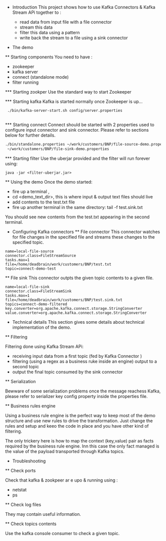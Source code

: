 * Introduction
This project shows how to use Kafka Connectors & Kafka Stream APi together to :
  - read data from input file with a file connector
  - stream this data
  - filter this data using a pattern
  - write back the stream to a  file using a sink connector
  
* The demo

** Starting components
You need to have :
  - zookeeper
  - kafka server
  - connect (standalone mode)
  - filter running
  
*** Starting zookper 
Use the standard way to start Zookeeper

   
*** Starting kafka
Kafka is started normally once Zookeeper is up...
``` bash
 ./bin/kafka-server-start.sh config/server.properties
   
```

*** Starting connect
Connect should be started with 2 properties used to configure input connector
and  sink connector. Please refer to sections below  for further details.

```bash
./bin/standalone.properties ~/work/customers/BNP/file-source-demo.properties
 ~/work/customers/BNP/file-sink-demo.properties
```

*** Starting filter 
Use the uberjar provided and the filter will run forever using:
```shell
java -jar <filter-uberjar.jar>
```   

** Using the demo
Once the demo started:
- fire up a terminal ,
- cd <demo_text_dir>, this is where input & output text files should live
- add contents to the test.txt file
- fire up another terminal in the same directory: tail -f test.sink.txt

You should see new contents from the test.txt appearing in the second terminal.


* Configuring Kafka connectors
** File connector
This connector watches for file  changes in the specified file and streams these
changes to the specified topic. 
```
name=local-file-source                                                                          
connector.class=FileStreamSource                                                                
tasks.max=1                                                                                     
file=/home/deadbrain/work/customers/BNP/test.txt                                                
topic=connect-demo-test  

```  
  
**  File sink
This connector outpts the given topic contents to a given file.
```
name=local-file-sink                                                                            
connector.class=FileStreamSink                                                                  
tasks.max=1                                                                                     
file=/home/deadbrain/work/customers/BNP/test.sink.txt                                           
topics=connect-demo-filtered                                                                    
key.converter=org.apache.kafka.connect.storage.StringConverter                                  
value.converter=org.apache.kafka.connect.storage.StringConverter  
``` 


* Technical details
This section gives some details about technical implementation of the demo.

** Filtering

Filtering done using Kafka Stream APi:
-  receiving input data from a first topic (fed by Kafka Connector )
- filtering (using a regex as a business ruke inside an engine) output to a second topic
- output the final topic consumed by the sink connector

** Serialization

Bewware of some serialization problems once the message reachess Kafka, please refer to
serializer key config property inside the properties file.


**  Business rules engine

Using a business rule engine is the perfect way to keep most of the demo structure 
and use new rules to drive the transformation. Just change the rules and setup and keeo the code
in place and you have other kind of filtering.

The only trickery here is how to map the context (key,value) pair as facts  required by
the business rule engine. Inn this case the only fact managed is the value of the payload transported
through Kafka topics.



* Troubleshooting

** Check ports 

Check that kafka & zookpeer ar e upo & running using :
  - netstat
  - ps
  
** Check log files

They may contain useful information.

** Check topics contents

Use the kafka console consumer to check a given topic.